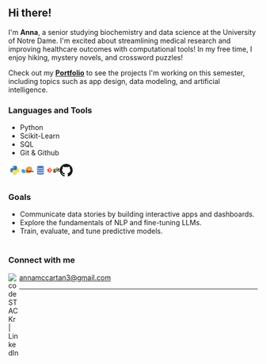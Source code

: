 ## Hi there!

I'm **Anna**, a senior studying biochemistry and data science at the University of Notre Dame. I'm excited about streamlining medical research and improving healthcare outcomes with computational tools! In my free time, I enjoy hiking, mystery novels, and crossword puzzles!

Check out my [**Portfolio**](https://github.com/annamccartan3/MCCARTAN-Data-Science-Portfolio) to see the projects I'm working on this semester, including topics such as app design, data modeling, and artificial intelligence.

### Languages and Tools
- Python
- Scikit-Learn
- SQL
- Git & Github
<img align="left" alt="Python" width="26px" src="https://raw.githubusercontent.com/github/explore/80688e429a7d4ef2fca1e82350fe8e3517d3494d/topics/python/python.png" />
<img align="left" alt="Scikit-Learn" width="26px" src="https://raw.githubusercontent.com/github/explore/80688e429a7d4ef2fca1e82350fe8e3517d3494d/topics/scikit-learn/scikit-learn.png" />
<img align="left" alt="SQL" width="26px" src="https://raw.githubusercontent.com/github/explore/80688e429a7d4ef2fca1e82350fe8e3517d3494d/topics/sql/sql.png" />
<img align="left" alt="Git" width="26px" src="https://raw.githubusercontent.com/github/explore/80688e429a7d4ef2fca1e82350fe8e3517d3494d/topics/git/git.png" />
<img align="left" alt="GitHub" width="26px" src="https://raw.githubusercontent.com/github/explore/78df643247d429f6cc873026c0622819ad797942/topics/github/github.png" />
<br><br>

### Goals
- Communicate data stories by building interactive apps and dashboards.
- Explore the fundamentals of NLP and fine-tuning LLMs.
- Train, evaluate, and tune predictive models.
<br><br>

### Connect with me

[<img align="left" alt="codeSTACKr | LinkedIn" width="22px" src="https://cdn.jsdelivr.net/npm/simple-icons@v3/icons/linkedin.svg" />][linkedin]
[annamccartan3@gmail.com](annamccartan3@gmail.com)
<br />

---
[linkedin]: https://www.linkedin.com/in/anna-mccartan/
